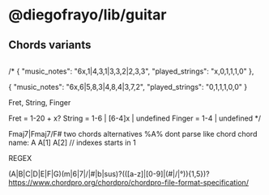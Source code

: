 # @diegofrayo/lib/guitar

## Chords variants

```
```

/*
{ "music_notes": "6x,1|4,3,1|3,3,2|2,3,3", "played_strings": "x,0,1,1,1,0" },

{ "music_notes": "6x,6|5,8,3|4,8,4|3,7,2", "played_strings": "0,1,1,1,0,0" }

Fret, String, Finger

Fret = 1-20 + x?
String = 1-6 | [6-4]x | undefined
Finger = 1-4 | undefined
*/

Fmaj7|Fmaj7/F# two chords alternatives
%A% dont parse like chord
chord name: A A[1] A[2]
// indexes starts in 1


REGEX

(A|B|C|D|E|F|G)(m|6|7|\/|#|b|sus)?(([a-z]|[0-9]|(#|\/|°)){1,5})?
https://www.chordpro.org/chordpro/chordpro-file-format-specification/
